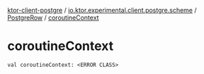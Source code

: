 [ktor-client-postgre](../../index.md) / [io.ktor.experimental.client.postgre.scheme](../index.md) / [PostgreRow](index.md) / [coroutineContext](./coroutine-context.md)

# coroutineContext

`val coroutineContext: <ERROR CLASS>`